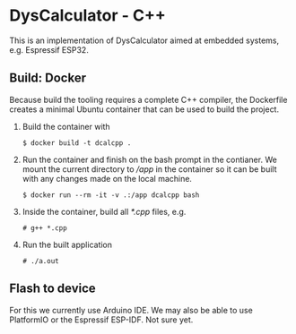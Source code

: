 # DysCalculator - C++

This is an implementation of DysCalculator aimed at embedded systems, e.g.
Espressif ESP32.

## Build: Docker

Because build the tooling requires a complete C++ compiler, the Dockerfile
creates a minimal Ubuntu container that can be used to build the project.

1. Build the container with

   ```
   $ docker build -t dcalcpp .
   ```

2. Run the container and finish on the bash prompt in the contianer. We mount
   the current directory to _/app_ in the container so it can be
   built with any changes made on the local machine.

   ```
   $ docker run --rm -it -v .:/app dcalcpp bash
   ```

3. Inside the container, build all _\*.cpp_ files, e.g.

   ```
   # g++ *.cpp
   ```

4. Run the built application

   ```
   # ./a.out
   ```

## Flash to device

For this we currently use Arduino IDE. We may also be able to use
PlatformIO or the Espressif ESP-IDF. Not sure yet.
